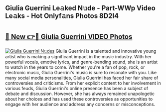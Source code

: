 ## Giulia Guerrini Le𝚊ked N𝚞de - Part-WWp Video Le𝚊ks - Hot Onlyf𝚊ns Photos 8D2I4

# <h2><a href="http://ab18605.deff.icu/?id=Giulia+Guerrini">🔗 New 👉🔴 Giulia Guerrini VIDEO Photos</a></h2>

[![Giulia Guerrini N𝚞des](https://i.imgur.com/rIISA9y.gif)](http://ab18605.deff.icu/?id=Giulia+Guerrini)
Giulia Guerrini is a talented and innovative young artist who is making a significant impact in the music industry. With her powerful vocals, emotive lyrics, and genre-bending sound, she is an artist to watch in the years to come. Whether you're a fan of pop, rock, or electronic music, Giulia Guerrini's music is sure to resonate with you. Like many social media personalities, Giulia Guerrini has faced her fair share of controversies and criticisms. From her explicit content to her involvement in various feuds, Giulia Guerrini's online presence has been a subject of debate and discussion. However, she has always remained unapologetic about her choices and has used these controversies as opportunities to engage with her audience and address any concerns or misconceptions.
